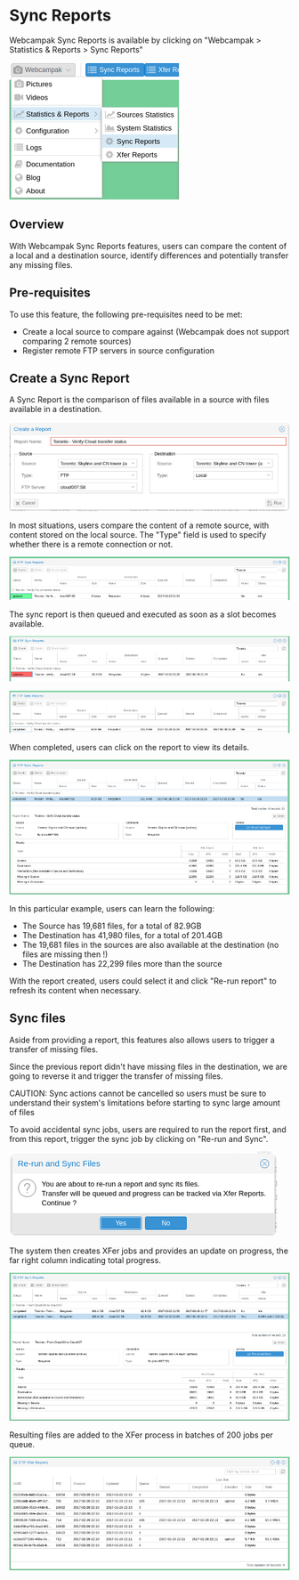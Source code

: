 # Sync Reports

Webcampak Sync Reports is available by clicking on "Webcampak > Statistics & Reports > Sync Reports"

![Xfer Reports Menu](images/desktop.menu.sync-reports.en.png)

## Overview

With Webcampak Sync Reports features, users can compare the content of a local and a destination source, identify differences and potentially transfer any missing files.

## Pre-requisites

To use this feature, the following pre-requisites need to be met:

* Create a local source to compare against (Webcampak does not support comparing 2 remote sources)
* Register remote FTP servers in source configuration

## Create a Sync Report

A Sync Report is the comparison of files available in a source with files available in a destination.

![Create Sync Report](images/desktop.sync-reports.create.en.png)

In most situations, users compare the content of a remote source, with content stored on the local source. The "Type" field is used to specify whether there is a remote connection or not.

![Sync Report Queued](images/desktop.sync-reports.queued.en.png)

The sync report is then queued and executed as soon as a slot becomes available.

![Sync Report in progress](images/desktop.sync-reports.process.en.png)

![Sync Report Completed](images/desktop.sync-reports.completed.en.png)

When completed, users can click on the report to view its details.

![Sync Report Details](images/desktop.sync-reports.details.en.png)

In this particular example, users can learn the following:

* The Source has 19,681 files, for a total of 82.9GB
* The Destination has 41,980 files, for a total of 201.4GB
* The 19,681 files in the sources are also available at the destination (no files are missing then !)
* The Destination has 22,299 files more than the source
 
With the report created, users could select it and click "Re-run report" to refresh its content when necessary.

## Sync files
 
Aside from providing a report, this features also allows users to trigger a transfer of missing files.

Since the previous report didn't have missing files in the destination, we are going to reverse it and trigger the transfer of missing files.

CAUTION: Sync actions cannot be cancelled so users must be sure to understand their system's limitations before starting to sync large amount of files

To avoid accidental sync jobs, users are required to run the report first, and from this report, trigger the sync job by clicking on "Re-run and Sync".

![Sync Warning](images/desktop.sync-reports.warning.en.png)

The system then creates XFer jobs and provides an update on progress, the far right column indicating total progress.

![Sync Warning](images/desktop.sync-reports.progress.en.png)

Resulting files are added to the XFer process in batches of 200 jobs per queue.

![Sync Warning](images/desktop.sync-reports.process.xfer.en.png)
